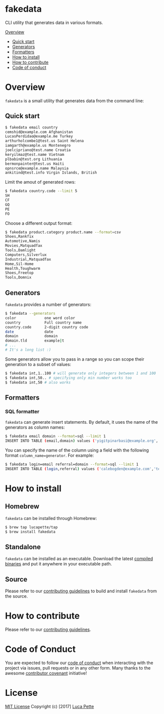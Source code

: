 # fakedata

CLI utility that generates data in various formats.

[Overview](#overview)
  - [Quick start](#quick-start)
  - [Generators](#generators)
  - [Formatters](#formatters)
- [How to install](#how-to-install)
- [How to contribute](#how-to-contribute)
- [Code of conduct](#code-of-counduct)

# Overview

`fakedata` is a small utility that generates data from the command line:

## Quick start

```sh
$ fakedata email country
cemshid@example.com Afghanistan
LucasPerdidao@example.me Turkey
arthurholcombe1@test.us Saint Helena
iamgarth@example.us Montenegro
joelcipriano@test.name Croatia
keryilmaz@test.name Vietnam
plbabin@test.org Lithuania
bermonpainter@test.us Haiti
opnsrce@example.name Malaysia
ankitind@test.info Virgin Islands, British
```

Limit the amout of generated rows:

```sh
$ fakedata country.code --limit 5
SH
CF
GQ
PE
FO
```

Choose a different output format:

```sh
$ fakedata product.category product.name --format=csv
Shoes,Rankfix
Automotive,Namis
Movies,Matquadfax
Tools,Damlight
Computers,Silverlux
Industrial,Matquadfax
Home,Sil-Home
Health,Toughwarm
Shoes,Freetop
Tools,Domnix
```

## Generators

`fakedata` provides a number of generators:

```sh
$ fakedata --generators
color             one word color
country           Full country name
country.code      2-digit country code
date              date
domain            domain
domain.tld        example|t
# ...
# It's a long list :)
```

Some generators allow you to pass in a range so you can scope their generation
to a subset of values:

```sh
$ fakedata int,1..100 # will generate only integers between 1 and 100
$ fakedata int,50.. # specifying only min number works too
$ fakedata int,50 # also works
```

## Formatters

### SQL formatter

`fakedata` can generate insert statements. By default, it uses the name of the generators 
as column names:

```sh
$ fakedata email domain --format=sql --limit 1
INSERT INTO TABLE (email,domain) values ('yigitpinarbasi@example.org','example.me');
```

You can specify the name of the column using a field with the following format 
`column_name=generator`. For example:

```sh
$ fakedata login=email referral=domain --format=sql --limit 1
INSERT INTO TABLE (login,referral) values ('calebogden@example.com','test.me');
```

# How to install

## Homebrew

`fakedata` can be installed through Homebrew:

``` sh
$ brew tap lucapette/tap
$ brew install fakedata
```

## Standalone

`fakedata` can be installed as an executable. Download the latest
[compiled binaries](https://github.com/lucapette/fakedata/releases) and put it
anywhere in your executable path.

## Source

Please refer to our [contributing guidelines](/CONTRIBUTING.md) to build and
install `fakedata` from the source.

# How to contribute

Please refer to our [contributing guidelines](/CONTRIBUTING.md).

# Code of Conduct

You are expected to follow our [code of conduct](/CODE_OF_CONDUCT.md) when
interacting with the project via issues, pull requests or in any other form.
Many thanks to the awesome [contributor covenant](http://contributor-covenant.org/) initiative!

# License

[MIT License](/LICENSE) Copyright (c) [2017] [Luca Pette](http://lucapette.me)
